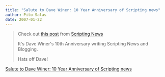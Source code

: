 ```yaml
---
title: "Salute to Dave Winer: 10 Year Anniversary of Scripting news"
author: Pito Salas
date: 2007-01-22
---
```



>
> Check out [this
> post](<http://www.scripting.com/2007/01/21.html#timeFliesWhenYoureHavingFun>)
> from [Scripting News](<http://www.scripting.com/>)
>
> It's Dave Winer's 10th Anniversary writing Scripting News and Blogging.
>
> Hats off Dave!


[Salute to Dave Winer: 10 Year Anniversary of Scripting news](None)
